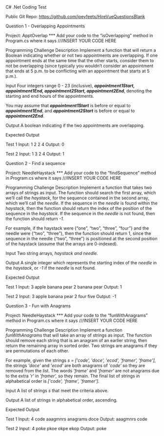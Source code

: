 C# .Net Coding Test

Public Git Repo: https://github.com/joeyfeets/HireVueQuestionsBlank 

Question 1 - Overlapping Appointments

Project: ApptOverlap 
*** Add your code to the “isOverlapping” method in Program.cs
where it says ///INSERT YOUR CODE HERE

Programming Challenge Description 
Implement a function that will return a Boolean indicating whether or not two appointments are overlapping. If one appointment ends at the same time that the other starts, consider them to not be overlapping (since typically you wouldn’t consider an appointment that ends at 5 p.m. to be conflicting with an appointment that starts at 5 p.m.).

Input
Four integers range 0 - 23 (inclusive), **_appointment1Start, appointment1End, appointment2Start, appointment2End_**, denoting the starting and end hours of the appointments. 

You may assume that **_appointment1Start_** is before or equal to **_appointment1End_**, and **_appointment2Start_** is before or equal to **_appointment2End_**.

Output
A boolean indicating if the two appointments are overlapping.

Expected Output

Test 1
Input: 1 2 2 4
Output: 0

Test 2
Input: 1 3 2 4
Output: 1


Question 2 - Find a sequence

Project: NeedleHaystack 
*** Add your code to the “findSequence” method in Program.cs 
where it says ///INSERT YOUR CODE HERE

Programming Challenge Description 
Implement a function that takes two arrays of strings as input.  The function should search the first array, which we’ll call the _haystack_, for the sequence contained in the second array, which we’ll call the _needle_.  If the sequence in the _needle_ is found within the _haystack_, then the function should return the index of the position of the sequence in the _haystack_.  If the sequence in the _needle_ is not found, then the function should return _\-1_.  

For example, if the haystack were {“one”, “two”, “three”, “four”} and the needle were {“two”, “three”}, then the function should return 1, since the sequence in the needle {“two”, “three”} is positioned at the second position of the haystack (assume that the arrays are 0-indexed).

Input
Two string arrays, _haystack _and _needle__._

Output
A single integer which represents the starting index of the _needle_ in the _haystack_, or _\-1_ if the _needle_ is not found.

Expected Output

 
Test 1
Input: 
3
apple
banana
pear
2
banana
pear
Output: 1

Test 2
Input: 
3
apple
banana
pear
2
four
five
Output: -1
 

Question 3 - Fun with Anagrams

Project: NeedleHaystack 
*** Add your code to the “funWithAnagrams” method in Program.cs 
where it says ///INSERT YOUR CODE HERE

Programming Challenge Description 
Implement a function _funWithAnagrams_ that will take an array of strings as input. The function should remove each string that is an anagram of an earlier string, then return the remaining array in sorted order. Two strings are anagrams if they are permutations of each other. 

For example, given the strings _s = ['code', 'doce', 'ecod', 'framer', 'frame'],_  the strings _'doce'_ and '_ecod'_ are both anagrams of _'code'_ so they are removed from the list. The words _'frame'_ and '_framer'_ are not anagrams due to the extra _'r'_ in _'framer',_ so they remain. The final list of strings in alphabetical order is _['code', 'frame', 'framer']._

Input
A list of strings _s_ that meet the criteria above.

Output
A list of strings in alphabetical order, ascending.

Expected Output

Test 1
Input: 4 code aaagmnrs anagrams doce
Output: aaagmnrs code

Test 2
Input: 4 poke pkoe okpe ekop
Output: poke

